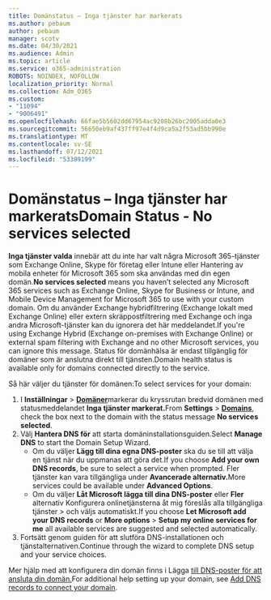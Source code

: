 ```yaml
---
title: Domänstatus – Inga tjänster har markerats
ms.author: pebaum
author: pebaum
manager: scotv
ms.date: 04/30/2021
ms.audience: Admin
ms.topic: article
ms.service: o365-administration
ROBOTS: NOINDEX, NOFOLLOW
localization_priority: Normal
ms.collection: Adm_O365
ms.custom:
- "11094"
- "9006491"
ms.openlocfilehash: 66fae5b5602dd67954ac9208b26bc2005adda0e3
ms.sourcegitcommit: 56650eb9af437ff97e4f4d9ca5a2f53ad5bb990e
ms.translationtype: MT
ms.contentlocale: sv-SE
ms.lasthandoff: 07/12/2021
ms.locfileid: "53389199"
---
```

# <a name="domain-status---no-services-selected"></a><span data-ttu-id="889bc-102">Domänstatus – Inga tjänster har markerats</span><span class="sxs-lookup"><span data-stu-id="889bc-102">Domain Status - No services selected</span></span>

<span data-ttu-id="889bc-103">**Inga tjänster valda** innebär att du inte har valt några Microsoft 365-tjänster som Exchange Online, Skype för företag eller Intune eller Hantering av mobila enheter för Microsoft 365 som ska användas med din egen domän.</span><span class="sxs-lookup"><span data-stu-id="889bc-103">**No services selected** means you haven’t selected any Microsoft 365 services such as Exchange Online, Skype for Business or Intune, and Mobile Device Management for Microsoft 365 to use with your custom domain.</span></span> <span data-ttu-id="889bc-104">Om du använder Exchange hybridfiltrering (Exchange lokalt med Exchange Online) eller extern skräppostfiltrering med Exchange och inga andra Microsoft-tjänster kan du ignorera det här meddelandet.</span><span class="sxs-lookup"><span data-stu-id="889bc-104">If you're using Exchange Hybrid (Exchange on-premises with Exchange Online) or external spam filtering with Exchange and no other Microsoft services, you can ignore this message.</span></span> <span data-ttu-id="889bc-105">Status för domänhälsa är endast tillgänglig för domäner som är anslutna direkt till tjänsten.</span><span class="sxs-lookup"><span data-stu-id="889bc-105">Domain health status is available only for domains connected directly to the service.</span></span>

<span data-ttu-id="889bc-106">Så här väljer du tjänster för domänen:</span><span class="sxs-lookup"><span data-stu-id="889bc-106">To select services for your domain:</span></span>

1. <span data-ttu-id="889bc-107">I **Inställningar**  >  [**Domäner**](https://admin.microsoft.com/Adminportal/Home)markerar du kryssrutan bredvid domänen med statusmeddelandet **Inga tjänster markerat.**</span><span class="sxs-lookup"><span data-stu-id="889bc-107">From **Settings** > [**Domains**](https://admin.microsoft.com/Adminportal/Home), check the box next to the domain with the status message **No services selected**.</span></span>
1. <span data-ttu-id="889bc-108">Välj **Hantera DNS för** att starta domäninstallationsguiden.</span><span class="sxs-lookup"><span data-stu-id="889bc-108">Select **Manage DNS** to start the Domain Setup Wizard.</span></span>
    - <span data-ttu-id="889bc-109">Om du väljer **Lägg till dina egna DNS-poster** ska du se till att välja en tjänst när du uppmanas att göra det.</span><span class="sxs-lookup"><span data-stu-id="889bc-109">If you choose **Add your own DNS records**, be sure to select a service when prompted.</span></span> <span data-ttu-id="889bc-110">Fler tjänster kan vara tillgängliga under **Avancerade alternativ.**</span><span class="sxs-lookup"><span data-stu-id="889bc-110">More services could be available under **Advanced Options**.</span></span>
    - <span data-ttu-id="889bc-111">Om du väljer **Låt Microsoft lägga till dina DNS-poster** eller **Fler** alternativ Konfigurera onlinetjänsterna åt mig föreslås alla tillgängliga tjänster  >   och väljs automatiskt.</span><span class="sxs-lookup"><span data-stu-id="889bc-111">If you choose **Let Microsoft add your DNS records** or **More options** > **Setup my online services for me** all available services are suggested and selected automatically.</span></span>
1. <span data-ttu-id="889bc-112">Fortsätt genom guiden för att slutföra DNS-installationen och tjänstalternativen.</span><span class="sxs-lookup"><span data-stu-id="889bc-112">Continue through the wizard to complete DNS setup and your service choices.</span></span>
 
<span data-ttu-id="889bc-113">Mer hjälp med att konfigurera din domän finns i Lägga [till DNS-poster för att ansluta din domän.](/microsoft-365/admin/get-help-with-domains/create-dns-records-at-any-dns-hosting-provider)</span><span class="sxs-lookup"><span data-stu-id="889bc-113">For additional help setting up your domain, see [Add DNS records to connect your domain](/microsoft-365/admin/get-help-with-domains/create-dns-records-at-any-dns-hosting-provider).</span></span>

